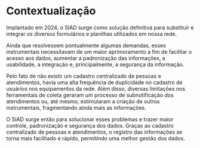 # Contextualização

Implantado em 2024, o SIAD surge como solução definitiva para substituir e integrar os diversos formulários e planilhas utilizados em nossa rede.

Ainda que resolvessem pontualmente algumas demandas, esses instrumentais necessitavam de um maior aprimoramento a fim de facilitar o acesso aos dados, aumentar a padronização das informações, a usabilidade, a integração e, principalmente, a segurança da informação.

Pelo fato de não existir um cadastro centralizado de pessoas e atendimentos, havia uma alta frequência de duplicidade no cadastro de usuários nos equipamentos da rede. Além disso, diversas limitações nos ferramentais de coleta geraram um processo de subnotificação dos atendimentos ou, até mesmo, estimularam a criação de outros instrumentais, fragmentando ainda mais as informações.

O SIAD surge então para solucionar esses problemas e trazer maior controle, padronização e segurança dos dados. Graças ao cadastro centralizado de pessoas e atendimentos, o registro das informações se torna mais facilitado e rápido, permitindo uma melhor gestão dos dados.
